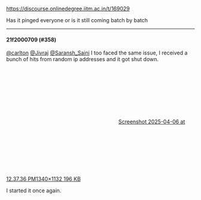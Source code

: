 https://discourse.onlinedegree.iitm.ac.in/t/169029

Has it pinged everyone or is it still coming batch by batch</p><hr>

<h4>21f2000709 (#358)</h4>
<p><a class="mention" href="/u/carlton">@carlton</a> <a class="mention" href="/u/jivraj">@Jivraj</a> <a class="mention" href="/u/saransh_saini">@Saransh_Saini</a> I too faced the same issue, I received a bunch of hits from random ip addresses and it got shut down.</p>
<p><div class="lightbox-wrapper"><a class="lightbox" data-download-href="/uploads/short-url/kWzIUGVWdwWk1WwU6zd0khwkOCA.jpeg?dl=1" href="https://europe1.discourse-cdn.com/flex013/uploads/iitm/original/3X/9/2/92ca930ea02d9e1d06f8929e64d3777d75602b60.jpeg" rel="noopener nofollow ugc" title="Screenshot 2025-04-06 at 12.37.36 PM"><div class="meta"><svg aria-hidden="true" class="fa d-icon d-icon-far-image svg-icon"><use href="#far-image"></use></svg><span class="filename">Screenshot 2025-04-06 at 12.37.36 PM</span><span class="informations">1340×1132 196 KB</span><svg aria-hidden="true" class="fa d-icon d-icon-discourse-expand svg-icon"><use href="#discourse-expand"></use></svg></div></a></div></p>
<p>I started it once again.